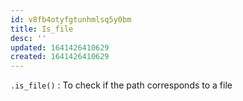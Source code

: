 ```yaml
---
id: v8fb4otyfgtunhmlsq5y0bm
title: Is_file
desc: ''
updated: 1641426410629
created: 1641426410629
---
```



`.is_file()` : To check if the path corresponds to a file

